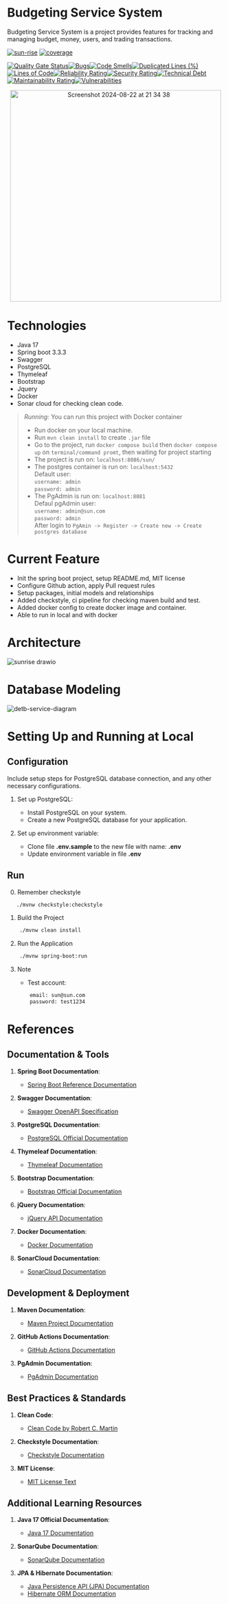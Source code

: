 # Budgeting Service System
Budgeting Service System is a project provides features for tracking and managing budget, money, users, and trading transactions.

[![sun-rise](https://github.com/khanhduzz/buget-server/actions/workflows/pipeline-sun.yml/badge.svg)](https://github.com/khanhduzz/buget-server/actions/workflows/pipeline-sun.yml)
[![coverage](https://img.shields.io/badge/coverage-0%25-red)](https://github.com/khanhduzz/sun-rise/actions/workflows/pipeline-sun.yml)

[![Quality Gate Status](https://sonarcloud.io/api/project_badges/measure?project=khanhduzz_buget-server&metric=alert_status)](https://sonarcloud.io/summary/new_code?id=khanhduzz_buget-server)[![Bugs](https://sonarcloud.io/api/project_badges/measure?project=khanhduzz_buget-server&metric=bugs)](https://sonarcloud.io/summary/new_code?id=khanhduzz_buget-server)[![Code Smells](https://sonarcloud.io/api/project_badges/measure?project=khanhduzz_buget-server&metric=code_smells)](https://sonarcloud.io/summary/new_code?id=khanhduzz_buget-server)[![Duplicated Lines (%)](https://sonarcloud.io/api/project_badges/measure?project=khanhduzz_buget-server&metric=duplicated_lines_density)](https://sonarcloud.io/summary/new_code?id=khanhduzz_buget-server)[![Lines of Code](https://sonarcloud.io/api/project_badges/measure?project=khanhduzz_buget-server&metric=ncloc)](https://sonarcloud.io/summary/new_code?id=khanhduzz_buget-server)[![Reliability Rating](https://sonarcloud.io/api/project_badges/measure?project=khanhduzz_buget-server&metric=reliability_rating)](https://sonarcloud.io/summary/new_code?id=khanhduzz_buget-server)[![Security Rating](https://sonarcloud.io/api/project_badges/measure?project=khanhduzz_buget-server&metric=security_rating)](https://sonarcloud.io/summary/new_code?id=khanhduzz_buget-server)[![Technical Debt](https://sonarcloud.io/api/project_badges/measure?project=khanhduzz_buget-server&metric=sqale_index)](https://sonarcloud.io/summary/new_code?id=khanhduzz_buget-server)[![Maintainability Rating](https://sonarcloud.io/api/project_badges/measure?project=khanhduzz_buget-server&metric=sqale_rating)](https://sonarcloud.io/summary/new_code?id=khanhduzz_buget-server)[![Vulnerabilities](https://sonarcloud.io/api/project_badges/measure?project=khanhduzz_buget-server&metric=vulnerabilities)](https://sonarcloud.io/summary/new_code?id=khanhduzz_buget-server)


<div style="text-align: center;">
  <img width="491" alt="Screenshot 2024-08-22 at 21 34 38" src="https://github.com/user-attachments/assets/cbd54394-b9be-4ca9-a12c-e774efd4e52e">
</div>

# Technologies
- Java 17
- Spring boot 3.3.3
- Swagger
- PostgreSQL
- Thymeleaf
- Bootstrap
- Jquery
- Docker
- Sonar cloud for checking clean code.

> *_Running:_* You can run this project with Docker container
> - Run docker on your local machine.
> - Run `mvn clean install` to create `.jar` file
> - Go to the project, run `docker compose build` then `docker compose up` on `terminal/command promt`, then waiting for project starting
> - The project is run on: `localhost:8086/sun/`
> - The postgres container is run on: `localhost:5432`\
>   Default user:\
>     `username: admin`\
>     `password: admin`  
> - The PgAdmin is run on: `localhost:8081`\
>   Defaul pgAdmin user:\
>     `username: admin@sun.com`\
>     `password: admin`\
>   After login to `PgAmin -> Register -> Create new -> Create postgres database`

# Current Feature
- Init the spring boot project, setup README.md, MIT license
- Configure Github action, apply Pull request rules
- Setup packages, initial models and relationships
- Added checkstyle, ci pipeline for checking maven build and test.
- Added docker config to create docker image and container.
- Able to run in local and with docker

# Architecture
![sunrise drawio](https://github.com/user-attachments/assets/023d7e2c-6476-4da1-8be2-f7ef0272a794)

# Database Modeling
![detb-service-diagram](https://github.com/user-attachments/assets/f60b95b4-bb9a-44cb-8e95-3b5f1987e2d1)

# Setting Up and Running at Local

## Configuration

Include setup steps for PostgreSQL database connection, and any other necessary configurations.

1. Set up PostgreSQL:

    - Install PostgreSQL on your system.
    - Create a new PostgreSQL database for your application.
    
2. Set up environment variable:

    - Clone file **.env.sample** to the new file with name: **.env**
    - Update environment variable in file **.env**

## Run
0. Remember checkstyle
```bash
   ./mvnw checkstyle:checkstyle
```
1. Build the Project
```bash
    ./mvnw clean install  
```
2. Run the Application
```bash
    ./mvnw spring-boot:run
```
3. Note

   - Test account:
   ```bash
       email: sun@sun.com
       password: test1234
    ```
# References

## Documentation & Tools
1. **Spring Boot Documentation**:
   - [Spring Boot Reference Documentation](https://docs.spring.io/spring-boot/docs/current/reference/htmlsingle/)

2. **Swagger Documentation**:
   - [Swagger OpenAPI Specification](https://swagger.io/specification/)

3. **PostgreSQL Documentation**:
   - [PostgreSQL Official Documentation](https://www.postgresql.org/docs/)

4. **Thymeleaf Documentation**:
   - [Thymeleaf Documentation](https://www.thymeleaf.org/documentation.html)

5. **Bootstrap Documentation**:
   - [Bootstrap Official Documentation](https://getbootstrap.com/docs/5.3/getting-started/introduction/)

6. **jQuery Documentation**:
   - [jQuery API Documentation](https://api.jquery.com/)

7. **Docker Documentation**:
   - [Docker Documentation](https://docs.docker.com/)

8. **SonarCloud Documentation**:
   - [SonarCloud Documentation](https://sonarcloud.io/documentation/)

## Development & Deployment
1. **Maven Documentation**:
   - [Maven Project Documentation](https://maven.apache.org/guides/index.html)

2. **GitHub Actions Documentation**:
   - [GitHub Actions Documentation](https://docs.github.com/en/actions)

3. **PgAdmin Documentation**:
   - [PgAdmin Documentation](https://www.pgadmin.org/docs/)

## Best Practices & Standards
1. **Clean Code**:
   - [Clean Code by Robert C. Martin](https://www.amazon.com/Clean-Code-Handbook-Software-Craftsmanship/dp/0132350882)

2. **Checkstyle Documentation**:
   - [Checkstyle Documentation](https://checkstyle.sourceforge.io/)

3. **MIT License**:
   - [MIT License Text](https://opensource.org/licenses/MIT)

## Additional Learning Resources
1. **Java 17 Official Documentation**:
   - [Java 17 Documentation](https://docs.oracle.com/en/java/javase/17/)

2. **SonarQube Documentation**:
   - [SonarQube Documentation](https://docs.sonarqube.org/latest/)

3. **JPA & Hibernate Documentation**:
   - [Java Persistence API (JPA) Documentation](https://www.oracle.com/java/technologies/persistence-jsp.html)
   - [Hibernate ORM Documentation](https://hibernate.org/orm/documentation/)
